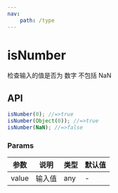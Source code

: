 ```yaml
---
nav:
    path: /type
---
```


# isNumber

检查输入的值是否为 数字 不包括 NaN

## API

```ts
isNumber(0); //=>true
isNumber(Object(0)); //=>true
isNumber(NaN); //=>false
```

### Params

| 参数  | 说明   | 类型 | 默认值 |
| ----- | ------ | ---- | ------ |
| value | 输入值 | any  | -      |
